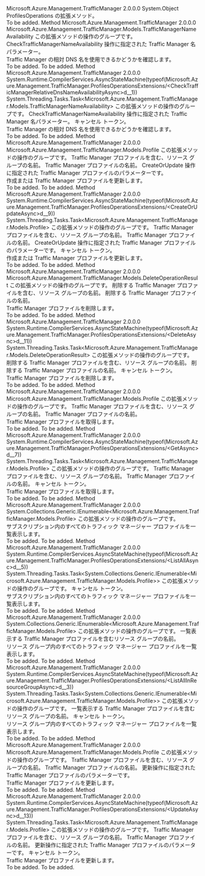 <Type Name="ProfilesOperationsExtensions" FullName="Microsoft.Azure.Management.TrafficManager.ProfilesOperationsExtensions">
  <TypeSignature Language="C#" Value="public static class ProfilesOperationsExtensions" />
  <TypeSignature Language="ILAsm" Value=".class public auto ansi abstract sealed beforefieldinit ProfilesOperationsExtensions extends System.Object" />
  <TypeSignature Language="DocId" Value="T:Microsoft.Azure.Management.TrafficManager.ProfilesOperationsExtensions" />
  <TypeSignature Language="VB.NET" Value="Public Module ProfilesOperationsExtensions" />
  <TypeSignature Language="F#" Value="type ProfilesOperationsExtensions = class" />
  <AssemblyInfo>
    <AssemblyName>Microsoft.Azure.Management.TrafficManager</AssemblyName>
    <AssemblyVersion>2.0.0.0</AssemblyVersion>
  </AssemblyInfo>
  <Base>
    <BaseTypeName>System.Object</BaseTypeName>
  </Base>
  <Interfaces />
  <Docs>
    <summary>
            ProfilesOperations の拡張メソッド。
            </summary>
    <remarks>To be added.</remarks>
  </Docs>
  <Members>
    <Member MemberName="CheckTrafficManagerRelativeDnsNameAvailability">
      <MemberSignature Language="C#" Value="public static Microsoft.Azure.Management.TrafficManager.Models.TrafficManagerNameAvailability CheckTrafficManagerRelativeDnsNameAvailability (this Microsoft.Azure.Management.TrafficManager.IProfilesOperations operations, Microsoft.Azure.Management.TrafficManager.Models.CheckTrafficManagerRelativeDnsNameAvailabilityParameters parameters);" />
      <MemberSignature Language="ILAsm" Value=".method public static hidebysig class Microsoft.Azure.Management.TrafficManager.Models.TrafficManagerNameAvailability CheckTrafficManagerRelativeDnsNameAvailability(class Microsoft.Azure.Management.TrafficManager.IProfilesOperations operations, class Microsoft.Azure.Management.TrafficManager.Models.CheckTrafficManagerRelativeDnsNameAvailabilityParameters parameters) cil managed" />
      <MemberSignature Language="DocId" Value="M:Microsoft.Azure.Management.TrafficManager.ProfilesOperationsExtensions.CheckTrafficManagerRelativeDnsNameAvailability(Microsoft.Azure.Management.TrafficManager.IProfilesOperations,Microsoft.Azure.Management.TrafficManager.Models.CheckTrafficManagerRelativeDnsNameAvailabilityParameters)" />
      <MemberSignature Language="VB.NET" Value="&lt;Extension()&gt;&#xA;Public Function CheckTrafficManagerRelativeDnsNameAvailability (operations As IProfilesOperations, parameters As CheckTrafficManagerRelativeDnsNameAvailabilityParameters) As TrafficManagerNameAvailability" />
      <MemberSignature Language="F#" Value="static member CheckTrafficManagerRelativeDnsNameAvailability : Microsoft.Azure.Management.TrafficManager.IProfilesOperations * Microsoft.Azure.Management.TrafficManager.Models.CheckTrafficManagerRelativeDnsNameAvailabilityParameters -&gt; Microsoft.Azure.Management.TrafficManager.Models.TrafficManagerNameAvailability" Usage="Microsoft.Azure.Management.TrafficManager.ProfilesOperationsExtensions.CheckTrafficManagerRelativeDnsNameAvailability (operations, parameters)" />
      <MemberType>Method</MemberType>
      <AssemblyInfo>
        <AssemblyName>Microsoft.Azure.Management.TrafficManager</AssemblyName>
        <AssemblyVersion>2.0.0.0</AssemblyVersion>
      </AssemblyInfo>
      <ReturnValue>
        <ReturnType>Microsoft.Azure.Management.TrafficManager.Models.TrafficManagerNameAvailability</ReturnType>
      </ReturnValue>
      <Parameters>
        <Parameter Name="operations" Type="Microsoft.Azure.Management.TrafficManager.IProfilesOperations" RefType="this" />
        <Parameter Name="parameters" Type="Microsoft.Azure.Management.TrafficManager.Models.CheckTrafficManagerRelativeDnsNameAvailabilityParameters" />
      </Parameters>
      <Docs>
        <param name="operations">
            この拡張メソッドの操作のグループです。
            </param>
        <param name="parameters">
            CheckTrafficManagerNameAvailability 操作に指定された Traffic Manager 名パラメーター。
            </param>
        <summary>
            Traffic Manager の相対 DNS 名を使用できるかどうかを確認します。
            </summary>
        <returns>To be added.</returns>
        <remarks>To be added.</remarks>
      </Docs>
    </Member>
    <Member MemberName="CheckTrafficManagerRelativeDnsNameAvailabilityAsync">
      <MemberSignature Language="C#" Value="public static System.Threading.Tasks.Task&lt;Microsoft.Azure.Management.TrafficManager.Models.TrafficManagerNameAvailability&gt; CheckTrafficManagerRelativeDnsNameAvailabilityAsync (this Microsoft.Azure.Management.TrafficManager.IProfilesOperations operations, Microsoft.Azure.Management.TrafficManager.Models.CheckTrafficManagerRelativeDnsNameAvailabilityParameters parameters, System.Threading.CancellationToken cancellationToken = null);" />
      <MemberSignature Language="ILAsm" Value=".method public static hidebysig class System.Threading.Tasks.Task`1&lt;class Microsoft.Azure.Management.TrafficManager.Models.TrafficManagerNameAvailability&gt; CheckTrafficManagerRelativeDnsNameAvailabilityAsync(class Microsoft.Azure.Management.TrafficManager.IProfilesOperations operations, class Microsoft.Azure.Management.TrafficManager.Models.CheckTrafficManagerRelativeDnsNameAvailabilityParameters parameters, valuetype System.Threading.CancellationToken cancellationToken) cil managed" />
      <MemberSignature Language="DocId" Value="M:Microsoft.Azure.Management.TrafficManager.ProfilesOperationsExtensions.CheckTrafficManagerRelativeDnsNameAvailabilityAsync(Microsoft.Azure.Management.TrafficManager.IProfilesOperations,Microsoft.Azure.Management.TrafficManager.Models.CheckTrafficManagerRelativeDnsNameAvailabilityParameters,System.Threading.CancellationToken)" />
      <MemberSignature Language="F#" Value="static member CheckTrafficManagerRelativeDnsNameAvailabilityAsync : Microsoft.Azure.Management.TrafficManager.IProfilesOperations * Microsoft.Azure.Management.TrafficManager.Models.CheckTrafficManagerRelativeDnsNameAvailabilityParameters * System.Threading.CancellationToken -&gt; System.Threading.Tasks.Task&lt;Microsoft.Azure.Management.TrafficManager.Models.TrafficManagerNameAvailability&gt;" Usage="Microsoft.Azure.Management.TrafficManager.ProfilesOperationsExtensions.CheckTrafficManagerRelativeDnsNameAvailabilityAsync (operations, parameters, cancellationToken)" />
      <MemberType>Method</MemberType>
      <AssemblyInfo>
        <AssemblyName>Microsoft.Azure.Management.TrafficManager</AssemblyName>
        <AssemblyVersion>2.0.0.0</AssemblyVersion>
      </AssemblyInfo>
      <Attributes>
        <Attribute>
          <AttributeName>System.Runtime.CompilerServices.AsyncStateMachine(typeof(Microsoft.Azure.Management.TrafficManager.ProfilesOperationsExtensions/&lt;CheckTrafficManagerRelativeDnsNameAvailabilityAsync&gt;d__1))</AttributeName>
        </Attribute>
      </Attributes>
      <ReturnValue>
        <ReturnType>System.Threading.Tasks.Task&lt;Microsoft.Azure.Management.TrafficManager.Models.TrafficManagerNameAvailability&gt;</ReturnType>
      </ReturnValue>
      <Parameters>
        <Parameter Name="operations" Type="Microsoft.Azure.Management.TrafficManager.IProfilesOperations" RefType="this" />
        <Parameter Name="parameters" Type="Microsoft.Azure.Management.TrafficManager.Models.CheckTrafficManagerRelativeDnsNameAvailabilityParameters" />
        <Parameter Name="cancellationToken" Type="System.Threading.CancellationToken" />
      </Parameters>
      <Docs>
        <param name="operations">
            この拡張メソッドの操作のグループです。
            </param>
        <param name="parameters">
            CheckTrafficManagerNameAvailability 操作に指定された Traffic Manager 名パラメーター。
            </param>
        <param name="cancellationToken">
            キャンセル トークン。
            </param>
        <summary>
            Traffic Manager の相対 DNS 名を使用できるかどうかを確認します。
            </summary>
        <returns>To be added.</returns>
        <remarks>To be added.</remarks>
      </Docs>
    </Member>
    <Member MemberName="CreateOrUpdate">
      <MemberSignature Language="C#" Value="public static Microsoft.Azure.Management.TrafficManager.Models.Profile CreateOrUpdate (this Microsoft.Azure.Management.TrafficManager.IProfilesOperations operations, string resourceGroupName, string profileName, Microsoft.Azure.Management.TrafficManager.Models.Profile parameters);" />
      <MemberSignature Language="ILAsm" Value=".method public static hidebysig class Microsoft.Azure.Management.TrafficManager.Models.Profile CreateOrUpdate(class Microsoft.Azure.Management.TrafficManager.IProfilesOperations operations, string resourceGroupName, string profileName, class Microsoft.Azure.Management.TrafficManager.Models.Profile parameters) cil managed" />
      <MemberSignature Language="DocId" Value="M:Microsoft.Azure.Management.TrafficManager.ProfilesOperationsExtensions.CreateOrUpdate(Microsoft.Azure.Management.TrafficManager.IProfilesOperations,System.String,System.String,Microsoft.Azure.Management.TrafficManager.Models.Profile)" />
      <MemberSignature Language="VB.NET" Value="&lt;Extension()&gt;&#xA;Public Function CreateOrUpdate (operations As IProfilesOperations, resourceGroupName As String, profileName As String, parameters As Profile) As Profile" />
      <MemberSignature Language="F#" Value="static member CreateOrUpdate : Microsoft.Azure.Management.TrafficManager.IProfilesOperations * string * string * Microsoft.Azure.Management.TrafficManager.Models.Profile -&gt; Microsoft.Azure.Management.TrafficManager.Models.Profile" Usage="Microsoft.Azure.Management.TrafficManager.ProfilesOperationsExtensions.CreateOrUpdate (operations, resourceGroupName, profileName, parameters)" />
      <MemberType>Method</MemberType>
      <AssemblyInfo>
        <AssemblyName>Microsoft.Azure.Management.TrafficManager</AssemblyName>
        <AssemblyVersion>2.0.0.0</AssemblyVersion>
      </AssemblyInfo>
      <ReturnValue>
        <ReturnType>Microsoft.Azure.Management.TrafficManager.Models.Profile</ReturnType>
      </ReturnValue>
      <Parameters>
        <Parameter Name="operations" Type="Microsoft.Azure.Management.TrafficManager.IProfilesOperations" RefType="this" />
        <Parameter Name="resourceGroupName" Type="System.String" />
        <Parameter Name="profileName" Type="System.String" />
        <Parameter Name="parameters" Type="Microsoft.Azure.Management.TrafficManager.Models.Profile" />
      </Parameters>
      <Docs>
        <param name="operations">
            この拡張メソッドの操作のグループです。
            </param>
        <param name="resourceGroupName">
            Traffic Manager プロファイルを含む、リソース グループの名前。
            </param>
        <param name="profileName">
            Traffic Manager プロファイルの名前。
            </param>
        <param name="parameters">
            CreateOrUpdate 操作に指定された Traffic Manager プロファイルのパラメーターです。
            </param>
        <summary>
            作成または Traffic Manager プロファイルを更新します。
            </summary>
        <returns>To be added.</returns>
        <remarks>To be added.</remarks>
      </Docs>
    </Member>
    <Member MemberName="CreateOrUpdateAsync">
      <MemberSignature Language="C#" Value="public static System.Threading.Tasks.Task&lt;Microsoft.Azure.Management.TrafficManager.Models.Profile&gt; CreateOrUpdateAsync (this Microsoft.Azure.Management.TrafficManager.IProfilesOperations operations, string resourceGroupName, string profileName, Microsoft.Azure.Management.TrafficManager.Models.Profile parameters, System.Threading.CancellationToken cancellationToken = null);" />
      <MemberSignature Language="ILAsm" Value=".method public static hidebysig class System.Threading.Tasks.Task`1&lt;class Microsoft.Azure.Management.TrafficManager.Models.Profile&gt; CreateOrUpdateAsync(class Microsoft.Azure.Management.TrafficManager.IProfilesOperations operations, string resourceGroupName, string profileName, class Microsoft.Azure.Management.TrafficManager.Models.Profile parameters, valuetype System.Threading.CancellationToken cancellationToken) cil managed" />
      <MemberSignature Language="DocId" Value="M:Microsoft.Azure.Management.TrafficManager.ProfilesOperationsExtensions.CreateOrUpdateAsync(Microsoft.Azure.Management.TrafficManager.IProfilesOperations,System.String,System.String,Microsoft.Azure.Management.TrafficManager.Models.Profile,System.Threading.CancellationToken)" />
      <MemberSignature Language="F#" Value="static member CreateOrUpdateAsync : Microsoft.Azure.Management.TrafficManager.IProfilesOperations * string * string * Microsoft.Azure.Management.TrafficManager.Models.Profile * System.Threading.CancellationToken -&gt; System.Threading.Tasks.Task&lt;Microsoft.Azure.Management.TrafficManager.Models.Profile&gt;" Usage="Microsoft.Azure.Management.TrafficManager.ProfilesOperationsExtensions.CreateOrUpdateAsync (operations, resourceGroupName, profileName, parameters, cancellationToken)" />
      <MemberType>Method</MemberType>
      <AssemblyInfo>
        <AssemblyName>Microsoft.Azure.Management.TrafficManager</AssemblyName>
        <AssemblyVersion>2.0.0.0</AssemblyVersion>
      </AssemblyInfo>
      <Attributes>
        <Attribute>
          <AttributeName>System.Runtime.CompilerServices.AsyncStateMachine(typeof(Microsoft.Azure.Management.TrafficManager.ProfilesOperationsExtensions/&lt;CreateOrUpdateAsync&gt;d__9))</AttributeName>
        </Attribute>
      </Attributes>
      <ReturnValue>
        <ReturnType>System.Threading.Tasks.Task&lt;Microsoft.Azure.Management.TrafficManager.Models.Profile&gt;</ReturnType>
      </ReturnValue>
      <Parameters>
        <Parameter Name="operations" Type="Microsoft.Azure.Management.TrafficManager.IProfilesOperations" RefType="this" />
        <Parameter Name="resourceGroupName" Type="System.String" />
        <Parameter Name="profileName" Type="System.String" />
        <Parameter Name="parameters" Type="Microsoft.Azure.Management.TrafficManager.Models.Profile" />
        <Parameter Name="cancellationToken" Type="System.Threading.CancellationToken" />
      </Parameters>
      <Docs>
        <param name="operations">
            この拡張メソッドの操作のグループです。
            </param>
        <param name="resourceGroupName">
            Traffic Manager プロファイルを含む、リソース グループの名前。
            </param>
        <param name="profileName">
            Traffic Manager プロファイルの名前。
            </param>
        <param name="parameters">
            CreateOrUpdate 操作に指定された Traffic Manager プロファイルのパラメーターです。
            </param>
        <param name="cancellationToken">
            キャンセル トークン。
            </param>
        <summary>
            作成または Traffic Manager プロファイルを更新します。
            </summary>
        <returns>To be added.</returns>
        <remarks>To be added.</remarks>
      </Docs>
    </Member>
    <Member MemberName="Delete">
      <MemberSignature Language="C#" Value="public static Microsoft.Azure.Management.TrafficManager.Models.DeleteOperationResult Delete (this Microsoft.Azure.Management.TrafficManager.IProfilesOperations operations, string resourceGroupName, string profileName);" />
      <MemberSignature Language="ILAsm" Value=".method public static hidebysig class Microsoft.Azure.Management.TrafficManager.Models.DeleteOperationResult Delete(class Microsoft.Azure.Management.TrafficManager.IProfilesOperations operations, string resourceGroupName, string profileName) cil managed" />
      <MemberSignature Language="DocId" Value="M:Microsoft.Azure.Management.TrafficManager.ProfilesOperationsExtensions.Delete(Microsoft.Azure.Management.TrafficManager.IProfilesOperations,System.String,System.String)" />
      <MemberSignature Language="VB.NET" Value="&lt;Extension()&gt;&#xA;Public Function Delete (operations As IProfilesOperations, resourceGroupName As String, profileName As String) As DeleteOperationResult" />
      <MemberSignature Language="F#" Value="static member Delete : Microsoft.Azure.Management.TrafficManager.IProfilesOperations * string * string -&gt; Microsoft.Azure.Management.TrafficManager.Models.DeleteOperationResult" Usage="Microsoft.Azure.Management.TrafficManager.ProfilesOperationsExtensions.Delete (operations, resourceGroupName, profileName)" />
      <MemberType>Method</MemberType>
      <AssemblyInfo>
        <AssemblyName>Microsoft.Azure.Management.TrafficManager</AssemblyName>
        <AssemblyVersion>2.0.0.0</AssemblyVersion>
      </AssemblyInfo>
      <ReturnValue>
        <ReturnType>Microsoft.Azure.Management.TrafficManager.Models.DeleteOperationResult</ReturnType>
      </ReturnValue>
      <Parameters>
        <Parameter Name="operations" Type="Microsoft.Azure.Management.TrafficManager.IProfilesOperations" RefType="this" />
        <Parameter Name="resourceGroupName" Type="System.String" />
        <Parameter Name="profileName" Type="System.String" />
      </Parameters>
      <Docs>
        <param name="operations">
            この拡張メソッドの操作のグループです。
            </param>
        <param name="resourceGroupName">
            削除する Traffic Manager プロファイルを含む、リソース グループの名前。
            </param>
        <param name="profileName">
            削除する Traffic Manager プロファイルの名前。
            </param>
        <summary>
            Traffic Manager プロファイルを削除します。
            </summary>
        <returns>To be added.</returns>
        <remarks>To be added.</remarks>
      </Docs>
    </Member>
    <Member MemberName="DeleteAsync">
      <MemberSignature Language="C#" Value="public static System.Threading.Tasks.Task&lt;Microsoft.Azure.Management.TrafficManager.Models.DeleteOperationResult&gt; DeleteAsync (this Microsoft.Azure.Management.TrafficManager.IProfilesOperations operations, string resourceGroupName, string profileName, System.Threading.CancellationToken cancellationToken = null);" />
      <MemberSignature Language="ILAsm" Value=".method public static hidebysig class System.Threading.Tasks.Task`1&lt;class Microsoft.Azure.Management.TrafficManager.Models.DeleteOperationResult&gt; DeleteAsync(class Microsoft.Azure.Management.TrafficManager.IProfilesOperations operations, string resourceGroupName, string profileName, valuetype System.Threading.CancellationToken cancellationToken) cil managed" />
      <MemberSignature Language="DocId" Value="M:Microsoft.Azure.Management.TrafficManager.ProfilesOperationsExtensions.DeleteAsync(Microsoft.Azure.Management.TrafficManager.IProfilesOperations,System.String,System.String,System.Threading.CancellationToken)" />
      <MemberSignature Language="F#" Value="static member DeleteAsync : Microsoft.Azure.Management.TrafficManager.IProfilesOperations * string * string * System.Threading.CancellationToken -&gt; System.Threading.Tasks.Task&lt;Microsoft.Azure.Management.TrafficManager.Models.DeleteOperationResult&gt;" Usage="Microsoft.Azure.Management.TrafficManager.ProfilesOperationsExtensions.DeleteAsync (operations, resourceGroupName, profileName, cancellationToken)" />
      <MemberType>Method</MemberType>
      <AssemblyInfo>
        <AssemblyName>Microsoft.Azure.Management.TrafficManager</AssemblyName>
        <AssemblyVersion>2.0.0.0</AssemblyVersion>
      </AssemblyInfo>
      <Attributes>
        <Attribute>
          <AttributeName>System.Runtime.CompilerServices.AsyncStateMachine(typeof(Microsoft.Azure.Management.TrafficManager.ProfilesOperationsExtensions/&lt;DeleteAsync&gt;d__11))</AttributeName>
        </Attribute>
      </Attributes>
      <ReturnValue>
        <ReturnType>System.Threading.Tasks.Task&lt;Microsoft.Azure.Management.TrafficManager.Models.DeleteOperationResult&gt;</ReturnType>
      </ReturnValue>
      <Parameters>
        <Parameter Name="operations" Type="Microsoft.Azure.Management.TrafficManager.IProfilesOperations" RefType="this" />
        <Parameter Name="resourceGroupName" Type="System.String" />
        <Parameter Name="profileName" Type="System.String" />
        <Parameter Name="cancellationToken" Type="System.Threading.CancellationToken" />
      </Parameters>
      <Docs>
        <param name="operations">
            この拡張メソッドの操作のグループです。
            </param>
        <param name="resourceGroupName">
            削除する Traffic Manager プロファイルを含む、リソース グループの名前。
            </param>
        <param name="profileName">
            削除する Traffic Manager プロファイルの名前。
            </param>
        <param name="cancellationToken">
            キャンセル トークン。
            </param>
        <summary>
            Traffic Manager プロファイルを削除します。
            </summary>
        <returns>To be added.</returns>
        <remarks>To be added.</remarks>
      </Docs>
    </Member>
    <Member MemberName="Get">
      <MemberSignature Language="C#" Value="public static Microsoft.Azure.Management.TrafficManager.Models.Profile Get (this Microsoft.Azure.Management.TrafficManager.IProfilesOperations operations, string resourceGroupName, string profileName);" />
      <MemberSignature Language="ILAsm" Value=".method public static hidebysig class Microsoft.Azure.Management.TrafficManager.Models.Profile Get(class Microsoft.Azure.Management.TrafficManager.IProfilesOperations operations, string resourceGroupName, string profileName) cil managed" />
      <MemberSignature Language="DocId" Value="M:Microsoft.Azure.Management.TrafficManager.ProfilesOperationsExtensions.Get(Microsoft.Azure.Management.TrafficManager.IProfilesOperations,System.String,System.String)" />
      <MemberSignature Language="VB.NET" Value="&lt;Extension()&gt;&#xA;Public Function Get (operations As IProfilesOperations, resourceGroupName As String, profileName As String) As Profile" />
      <MemberSignature Language="F#" Value="static member Get : Microsoft.Azure.Management.TrafficManager.IProfilesOperations * string * string -&gt; Microsoft.Azure.Management.TrafficManager.Models.Profile" Usage="Microsoft.Azure.Management.TrafficManager.ProfilesOperationsExtensions.Get (operations, resourceGroupName, profileName)" />
      <MemberType>Method</MemberType>
      <AssemblyInfo>
        <AssemblyName>Microsoft.Azure.Management.TrafficManager</AssemblyName>
        <AssemblyVersion>2.0.0.0</AssemblyVersion>
      </AssemblyInfo>
      <ReturnValue>
        <ReturnType>Microsoft.Azure.Management.TrafficManager.Models.Profile</ReturnType>
      </ReturnValue>
      <Parameters>
        <Parameter Name="operations" Type="Microsoft.Azure.Management.TrafficManager.IProfilesOperations" RefType="this" />
        <Parameter Name="resourceGroupName" Type="System.String" />
        <Parameter Name="profileName" Type="System.String" />
      </Parameters>
      <Docs>
        <param name="operations">
            この拡張メソッドの操作のグループです。
            </param>
        <param name="resourceGroupName">
            Traffic Manager プロファイルを含む、リソース グループの名前。
            </param>
        <param name="profileName">
            Traffic Manager プロファイルの名前。
            </param>
        <summary>
            Traffic Manager プロファイルを取得します。
            </summary>
        <returns>To be added.</returns>
        <remarks>To be added.</remarks>
      </Docs>
    </Member>
    <Member MemberName="GetAsync">
      <MemberSignature Language="C#" Value="public static System.Threading.Tasks.Task&lt;Microsoft.Azure.Management.TrafficManager.Models.Profile&gt; GetAsync (this Microsoft.Azure.Management.TrafficManager.IProfilesOperations operations, string resourceGroupName, string profileName, System.Threading.CancellationToken cancellationToken = null);" />
      <MemberSignature Language="ILAsm" Value=".method public static hidebysig class System.Threading.Tasks.Task`1&lt;class Microsoft.Azure.Management.TrafficManager.Models.Profile&gt; GetAsync(class Microsoft.Azure.Management.TrafficManager.IProfilesOperations operations, string resourceGroupName, string profileName, valuetype System.Threading.CancellationToken cancellationToken) cil managed" />
      <MemberSignature Language="DocId" Value="M:Microsoft.Azure.Management.TrafficManager.ProfilesOperationsExtensions.GetAsync(Microsoft.Azure.Management.TrafficManager.IProfilesOperations,System.String,System.String,System.Threading.CancellationToken)" />
      <MemberSignature Language="F#" Value="static member GetAsync : Microsoft.Azure.Management.TrafficManager.IProfilesOperations * string * string * System.Threading.CancellationToken -&gt; System.Threading.Tasks.Task&lt;Microsoft.Azure.Management.TrafficManager.Models.Profile&gt;" Usage="Microsoft.Azure.Management.TrafficManager.ProfilesOperationsExtensions.GetAsync (operations, resourceGroupName, profileName, cancellationToken)" />
      <MemberType>Method</MemberType>
      <AssemblyInfo>
        <AssemblyName>Microsoft.Azure.Management.TrafficManager</AssemblyName>
        <AssemblyVersion>2.0.0.0</AssemblyVersion>
      </AssemblyInfo>
      <Attributes>
        <Attribute>
          <AttributeName>System.Runtime.CompilerServices.AsyncStateMachine(typeof(Microsoft.Azure.Management.TrafficManager.ProfilesOperationsExtensions/&lt;GetAsync&gt;d__7))</AttributeName>
        </Attribute>
      </Attributes>
      <ReturnValue>
        <ReturnType>System.Threading.Tasks.Task&lt;Microsoft.Azure.Management.TrafficManager.Models.Profile&gt;</ReturnType>
      </ReturnValue>
      <Parameters>
        <Parameter Name="operations" Type="Microsoft.Azure.Management.TrafficManager.IProfilesOperations" RefType="this" />
        <Parameter Name="resourceGroupName" Type="System.String" />
        <Parameter Name="profileName" Type="System.String" />
        <Parameter Name="cancellationToken" Type="System.Threading.CancellationToken" />
      </Parameters>
      <Docs>
        <param name="operations">
            この拡張メソッドの操作のグループです。
            </param>
        <param name="resourceGroupName">
            Traffic Manager プロファイルを含む、リソース グループの名前。
            </param>
        <param name="profileName">
            Traffic Manager プロファイルの名前。
            </param>
        <param name="cancellationToken">
            キャンセル トークン。
            </param>
        <summary>
            Traffic Manager プロファイルを取得します。
            </summary>
        <returns>To be added.</returns>
        <remarks>To be added.</remarks>
      </Docs>
    </Member>
    <Member MemberName="ListAll">
      <MemberSignature Language="C#" Value="public static System.Collections.Generic.IEnumerable&lt;Microsoft.Azure.Management.TrafficManager.Models.Profile&gt; ListAll (this Microsoft.Azure.Management.TrafficManager.IProfilesOperations operations);" />
      <MemberSignature Language="ILAsm" Value=".method public static hidebysig class System.Collections.Generic.IEnumerable`1&lt;class Microsoft.Azure.Management.TrafficManager.Models.Profile&gt; ListAll(class Microsoft.Azure.Management.TrafficManager.IProfilesOperations operations) cil managed" />
      <MemberSignature Language="DocId" Value="M:Microsoft.Azure.Management.TrafficManager.ProfilesOperationsExtensions.ListAll(Microsoft.Azure.Management.TrafficManager.IProfilesOperations)" />
      <MemberSignature Language="VB.NET" Value="&lt;Extension()&gt;&#xA;Public Function ListAll (operations As IProfilesOperations) As IEnumerable(Of Profile)" />
      <MemberSignature Language="F#" Value="static member ListAll : Microsoft.Azure.Management.TrafficManager.IProfilesOperations -&gt; seq&lt;Microsoft.Azure.Management.TrafficManager.Models.Profile&gt;" Usage="Microsoft.Azure.Management.TrafficManager.ProfilesOperationsExtensions.ListAll operations" />
      <MemberType>Method</MemberType>
      <AssemblyInfo>
        <AssemblyName>Microsoft.Azure.Management.TrafficManager</AssemblyName>
        <AssemblyVersion>2.0.0.0</AssemblyVersion>
      </AssemblyInfo>
      <ReturnValue>
        <ReturnType>System.Collections.Generic.IEnumerable&lt;Microsoft.Azure.Management.TrafficManager.Models.Profile&gt;</ReturnType>
      </ReturnValue>
      <Parameters>
        <Parameter Name="operations" Type="Microsoft.Azure.Management.TrafficManager.IProfilesOperations" RefType="this" />
      </Parameters>
      <Docs>
        <param name="operations">
            この拡張メソッドの操作のグループです。
            </param>
        <summary>
            サブスクリプション内のすべてのトラフィック マネージャー プロファイルを一覧表示します。
            </summary>
        <returns>To be added.</returns>
        <remarks>To be added.</remarks>
      </Docs>
    </Member>
    <Member MemberName="ListAllAsync">
      <MemberSignature Language="C#" Value="public static System.Threading.Tasks.Task&lt;System.Collections.Generic.IEnumerable&lt;Microsoft.Azure.Management.TrafficManager.Models.Profile&gt;&gt; ListAllAsync (this Microsoft.Azure.Management.TrafficManager.IProfilesOperations operations, System.Threading.CancellationToken cancellationToken = null);" />
      <MemberSignature Language="ILAsm" Value=".method public static hidebysig class System.Threading.Tasks.Task`1&lt;class System.Collections.Generic.IEnumerable`1&lt;class Microsoft.Azure.Management.TrafficManager.Models.Profile&gt;&gt; ListAllAsync(class Microsoft.Azure.Management.TrafficManager.IProfilesOperations operations, valuetype System.Threading.CancellationToken cancellationToken) cil managed" />
      <MemberSignature Language="DocId" Value="M:Microsoft.Azure.Management.TrafficManager.ProfilesOperationsExtensions.ListAllAsync(Microsoft.Azure.Management.TrafficManager.IProfilesOperations,System.Threading.CancellationToken)" />
      <MemberSignature Language="F#" Value="static member ListAllAsync : Microsoft.Azure.Management.TrafficManager.IProfilesOperations * System.Threading.CancellationToken -&gt; System.Threading.Tasks.Task&lt;seq&lt;Microsoft.Azure.Management.TrafficManager.Models.Profile&gt;&gt;" Usage="Microsoft.Azure.Management.TrafficManager.ProfilesOperationsExtensions.ListAllAsync (operations, cancellationToken)" />
      <MemberType>Method</MemberType>
      <AssemblyInfo>
        <AssemblyName>Microsoft.Azure.Management.TrafficManager</AssemblyName>
        <AssemblyVersion>2.0.0.0</AssemblyVersion>
      </AssemblyInfo>
      <Attributes>
        <Attribute>
          <AttributeName>System.Runtime.CompilerServices.AsyncStateMachine(typeof(Microsoft.Azure.Management.TrafficManager.ProfilesOperationsExtensions/&lt;ListAllAsync&gt;d__5))</AttributeName>
        </Attribute>
      </Attributes>
      <ReturnValue>
        <ReturnType>System.Threading.Tasks.Task&lt;System.Collections.Generic.IEnumerable&lt;Microsoft.Azure.Management.TrafficManager.Models.Profile&gt;&gt;</ReturnType>
      </ReturnValue>
      <Parameters>
        <Parameter Name="operations" Type="Microsoft.Azure.Management.TrafficManager.IProfilesOperations" RefType="this" />
        <Parameter Name="cancellationToken" Type="System.Threading.CancellationToken" />
      </Parameters>
      <Docs>
        <param name="operations">
            この拡張メソッドの操作のグループです。
            </param>
        <param name="cancellationToken">
            キャンセル トークン。
            </param>
        <summary>
            サブスクリプション内のすべてのトラフィック マネージャー プロファイルを一覧表示します。
            </summary>
        <returns>To be added.</returns>
        <remarks>To be added.</remarks>
      </Docs>
    </Member>
    <Member MemberName="ListAllInResourceGroup">
      <MemberSignature Language="C#" Value="public static System.Collections.Generic.IEnumerable&lt;Microsoft.Azure.Management.TrafficManager.Models.Profile&gt; ListAllInResourceGroup (this Microsoft.Azure.Management.TrafficManager.IProfilesOperations operations, string resourceGroupName);" />
      <MemberSignature Language="ILAsm" Value=".method public static hidebysig class System.Collections.Generic.IEnumerable`1&lt;class Microsoft.Azure.Management.TrafficManager.Models.Profile&gt; ListAllInResourceGroup(class Microsoft.Azure.Management.TrafficManager.IProfilesOperations operations, string resourceGroupName) cil managed" />
      <MemberSignature Language="DocId" Value="M:Microsoft.Azure.Management.TrafficManager.ProfilesOperationsExtensions.ListAllInResourceGroup(Microsoft.Azure.Management.TrafficManager.IProfilesOperations,System.String)" />
      <MemberSignature Language="VB.NET" Value="&lt;Extension()&gt;&#xA;Public Function ListAllInResourceGroup (operations As IProfilesOperations, resourceGroupName As String) As IEnumerable(Of Profile)" />
      <MemberSignature Language="F#" Value="static member ListAllInResourceGroup : Microsoft.Azure.Management.TrafficManager.IProfilesOperations * string -&gt; seq&lt;Microsoft.Azure.Management.TrafficManager.Models.Profile&gt;" Usage="Microsoft.Azure.Management.TrafficManager.ProfilesOperationsExtensions.ListAllInResourceGroup (operations, resourceGroupName)" />
      <MemberType>Method</MemberType>
      <AssemblyInfo>
        <AssemblyName>Microsoft.Azure.Management.TrafficManager</AssemblyName>
        <AssemblyVersion>2.0.0.0</AssemblyVersion>
      </AssemblyInfo>
      <ReturnValue>
        <ReturnType>System.Collections.Generic.IEnumerable&lt;Microsoft.Azure.Management.TrafficManager.Models.Profile&gt;</ReturnType>
      </ReturnValue>
      <Parameters>
        <Parameter Name="operations" Type="Microsoft.Azure.Management.TrafficManager.IProfilesOperations" RefType="this" />
        <Parameter Name="resourceGroupName" Type="System.String" />
      </Parameters>
      <Docs>
        <param name="operations">
            この拡張メソッドの操作のグループです。
            </param>
        <param name="resourceGroupName">
            一覧表示する Traffic Manager プロファイルを含むリソース グループの名前。
            </param>
        <summary>
            リソース グループ内のすべてのトラフィック マネージャー プロファイルを一覧表示します。
            </summary>
        <returns>To be added.</returns>
        <remarks>To be added.</remarks>
      </Docs>
    </Member>
    <Member MemberName="ListAllInResourceGroupAsync">
      <MemberSignature Language="C#" Value="public static System.Threading.Tasks.Task&lt;System.Collections.Generic.IEnumerable&lt;Microsoft.Azure.Management.TrafficManager.Models.Profile&gt;&gt; ListAllInResourceGroupAsync (this Microsoft.Azure.Management.TrafficManager.IProfilesOperations operations, string resourceGroupName, System.Threading.CancellationToken cancellationToken = null);" />
      <MemberSignature Language="ILAsm" Value=".method public static hidebysig class System.Threading.Tasks.Task`1&lt;class System.Collections.Generic.IEnumerable`1&lt;class Microsoft.Azure.Management.TrafficManager.Models.Profile&gt;&gt; ListAllInResourceGroupAsync(class Microsoft.Azure.Management.TrafficManager.IProfilesOperations operations, string resourceGroupName, valuetype System.Threading.CancellationToken cancellationToken) cil managed" />
      <MemberSignature Language="DocId" Value="M:Microsoft.Azure.Management.TrafficManager.ProfilesOperationsExtensions.ListAllInResourceGroupAsync(Microsoft.Azure.Management.TrafficManager.IProfilesOperations,System.String,System.Threading.CancellationToken)" />
      <MemberSignature Language="F#" Value="static member ListAllInResourceGroupAsync : Microsoft.Azure.Management.TrafficManager.IProfilesOperations * string * System.Threading.CancellationToken -&gt; System.Threading.Tasks.Task&lt;seq&lt;Microsoft.Azure.Management.TrafficManager.Models.Profile&gt;&gt;" Usage="Microsoft.Azure.Management.TrafficManager.ProfilesOperationsExtensions.ListAllInResourceGroupAsync (operations, resourceGroupName, cancellationToken)" />
      <MemberType>Method</MemberType>
      <AssemblyInfo>
        <AssemblyName>Microsoft.Azure.Management.TrafficManager</AssemblyName>
        <AssemblyVersion>2.0.0.0</AssemblyVersion>
      </AssemblyInfo>
      <Attributes>
        <Attribute>
          <AttributeName>System.Runtime.CompilerServices.AsyncStateMachine(typeof(Microsoft.Azure.Management.TrafficManager.ProfilesOperationsExtensions/&lt;ListAllInResourceGroupAsync&gt;d__3))</AttributeName>
        </Attribute>
      </Attributes>
      <ReturnValue>
        <ReturnType>System.Threading.Tasks.Task&lt;System.Collections.Generic.IEnumerable&lt;Microsoft.Azure.Management.TrafficManager.Models.Profile&gt;&gt;</ReturnType>
      </ReturnValue>
      <Parameters>
        <Parameter Name="operations" Type="Microsoft.Azure.Management.TrafficManager.IProfilesOperations" RefType="this" />
        <Parameter Name="resourceGroupName" Type="System.String" />
        <Parameter Name="cancellationToken" Type="System.Threading.CancellationToken" />
      </Parameters>
      <Docs>
        <param name="operations">
            この拡張メソッドの操作のグループです。
            </param>
        <param name="resourceGroupName">
            一覧表示する Traffic Manager プロファイルを含むリソース グループの名前。
            </param>
        <param name="cancellationToken">
            キャンセル トークン。
            </param>
        <summary>
            リソース グループ内のすべてのトラフィック マネージャー プロファイルを一覧表示します。
            </summary>
        <returns>To be added.</returns>
        <remarks>To be added.</remarks>
      </Docs>
    </Member>
    <Member MemberName="Update">
      <MemberSignature Language="C#" Value="public static Microsoft.Azure.Management.TrafficManager.Models.Profile Update (this Microsoft.Azure.Management.TrafficManager.IProfilesOperations operations, string resourceGroupName, string profileName, Microsoft.Azure.Management.TrafficManager.Models.Profile parameters);" />
      <MemberSignature Language="ILAsm" Value=".method public static hidebysig class Microsoft.Azure.Management.TrafficManager.Models.Profile Update(class Microsoft.Azure.Management.TrafficManager.IProfilesOperations operations, string resourceGroupName, string profileName, class Microsoft.Azure.Management.TrafficManager.Models.Profile parameters) cil managed" />
      <MemberSignature Language="DocId" Value="M:Microsoft.Azure.Management.TrafficManager.ProfilesOperationsExtensions.Update(Microsoft.Azure.Management.TrafficManager.IProfilesOperations,System.String,System.String,Microsoft.Azure.Management.TrafficManager.Models.Profile)" />
      <MemberSignature Language="VB.NET" Value="&lt;Extension()&gt;&#xA;Public Function Update (operations As IProfilesOperations, resourceGroupName As String, profileName As String, parameters As Profile) As Profile" />
      <MemberSignature Language="F#" Value="static member Update : Microsoft.Azure.Management.TrafficManager.IProfilesOperations * string * string * Microsoft.Azure.Management.TrafficManager.Models.Profile -&gt; Microsoft.Azure.Management.TrafficManager.Models.Profile" Usage="Microsoft.Azure.Management.TrafficManager.ProfilesOperationsExtensions.Update (operations, resourceGroupName, profileName, parameters)" />
      <MemberType>Method</MemberType>
      <AssemblyInfo>
        <AssemblyName>Microsoft.Azure.Management.TrafficManager</AssemblyName>
        <AssemblyVersion>2.0.0.0</AssemblyVersion>
      </AssemblyInfo>
      <ReturnValue>
        <ReturnType>Microsoft.Azure.Management.TrafficManager.Models.Profile</ReturnType>
      </ReturnValue>
      <Parameters>
        <Parameter Name="operations" Type="Microsoft.Azure.Management.TrafficManager.IProfilesOperations" RefType="this" />
        <Parameter Name="resourceGroupName" Type="System.String" />
        <Parameter Name="profileName" Type="System.String" />
        <Parameter Name="parameters" Type="Microsoft.Azure.Management.TrafficManager.Models.Profile" />
      </Parameters>
      <Docs>
        <param name="operations">
            この拡張メソッドの操作のグループです。
            </param>
        <param name="resourceGroupName">
            Traffic Manager プロファイルを含む、リソース グループの名前。
            </param>
        <param name="profileName">
            Traffic Manager プロファイルの名前。
            </param>
        <param name="parameters">
            更新操作に指定された Traffic Manager プロファイルのパラメーターです。
            </param>
        <summary>
            Traffic Manager プロファイルを更新します。
            </summary>
        <returns>To be added.</returns>
        <remarks>To be added.</remarks>
      </Docs>
    </Member>
    <Member MemberName="UpdateAsync">
      <MemberSignature Language="C#" Value="public static System.Threading.Tasks.Task&lt;Microsoft.Azure.Management.TrafficManager.Models.Profile&gt; UpdateAsync (this Microsoft.Azure.Management.TrafficManager.IProfilesOperations operations, string resourceGroupName, string profileName, Microsoft.Azure.Management.TrafficManager.Models.Profile parameters, System.Threading.CancellationToken cancellationToken = null);" />
      <MemberSignature Language="ILAsm" Value=".method public static hidebysig class System.Threading.Tasks.Task`1&lt;class Microsoft.Azure.Management.TrafficManager.Models.Profile&gt; UpdateAsync(class Microsoft.Azure.Management.TrafficManager.IProfilesOperations operations, string resourceGroupName, string profileName, class Microsoft.Azure.Management.TrafficManager.Models.Profile parameters, valuetype System.Threading.CancellationToken cancellationToken) cil managed" />
      <MemberSignature Language="DocId" Value="M:Microsoft.Azure.Management.TrafficManager.ProfilesOperationsExtensions.UpdateAsync(Microsoft.Azure.Management.TrafficManager.IProfilesOperations,System.String,System.String,Microsoft.Azure.Management.TrafficManager.Models.Profile,System.Threading.CancellationToken)" />
      <MemberSignature Language="F#" Value="static member UpdateAsync : Microsoft.Azure.Management.TrafficManager.IProfilesOperations * string * string * Microsoft.Azure.Management.TrafficManager.Models.Profile * System.Threading.CancellationToken -&gt; System.Threading.Tasks.Task&lt;Microsoft.Azure.Management.TrafficManager.Models.Profile&gt;" Usage="Microsoft.Azure.Management.TrafficManager.ProfilesOperationsExtensions.UpdateAsync (operations, resourceGroupName, profileName, parameters, cancellationToken)" />
      <MemberType>Method</MemberType>
      <AssemblyInfo>
        <AssemblyName>Microsoft.Azure.Management.TrafficManager</AssemblyName>
        <AssemblyVersion>2.0.0.0</AssemblyVersion>
      </AssemblyInfo>
      <Attributes>
        <Attribute>
          <AttributeName>System.Runtime.CompilerServices.AsyncStateMachine(typeof(Microsoft.Azure.Management.TrafficManager.ProfilesOperationsExtensions/&lt;UpdateAsync&gt;d__13))</AttributeName>
        </Attribute>
      </Attributes>
      <ReturnValue>
        <ReturnType>System.Threading.Tasks.Task&lt;Microsoft.Azure.Management.TrafficManager.Models.Profile&gt;</ReturnType>
      </ReturnValue>
      <Parameters>
        <Parameter Name="operations" Type="Microsoft.Azure.Management.TrafficManager.IProfilesOperations" RefType="this" />
        <Parameter Name="resourceGroupName" Type="System.String" />
        <Parameter Name="profileName" Type="System.String" />
        <Parameter Name="parameters" Type="Microsoft.Azure.Management.TrafficManager.Models.Profile" />
        <Parameter Name="cancellationToken" Type="System.Threading.CancellationToken" />
      </Parameters>
      <Docs>
        <param name="operations">
            この拡張メソッドの操作のグループです。
            </param>
        <param name="resourceGroupName">
            Traffic Manager プロファイルを含む、リソース グループの名前。
            </param>
        <param name="profileName">
            Traffic Manager プロファイルの名前。
            </param>
        <param name="parameters">
            更新操作に指定された Traffic Manager プロファイルのパラメーターです。
            </param>
        <param name="cancellationToken">
            キャンセル トークン。
            </param>
        <summary>
            Traffic Manager プロファイルを更新します。
            </summary>
        <returns>To be added.</returns>
        <remarks>To be added.</remarks>
      </Docs>
    </Member>
  </Members>
</Type>